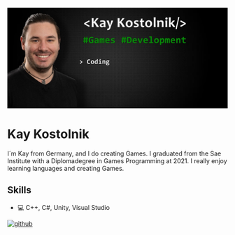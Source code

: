 ![Games Programming & Development](https://github.com/KazrailDxD/KazrailDxD/blob/main/Banner%201024.jpg)

# Kay Kostolnik
I´m Kay from Germany, and I do creating Games. I graduated from the Sae Institute with a Diplomadegree in Games Programming at 2021. I really enjoy learning languages and creating Games.

## Skills
* 💻 C++, C#, Unity, Visual Studio


[<img src='https://cdn.jsdelivr.net/npm/simple-icons@3.0.1/icons/github.svg' alt='github' height='40'>](https://github.com/KazrailDxD)  
